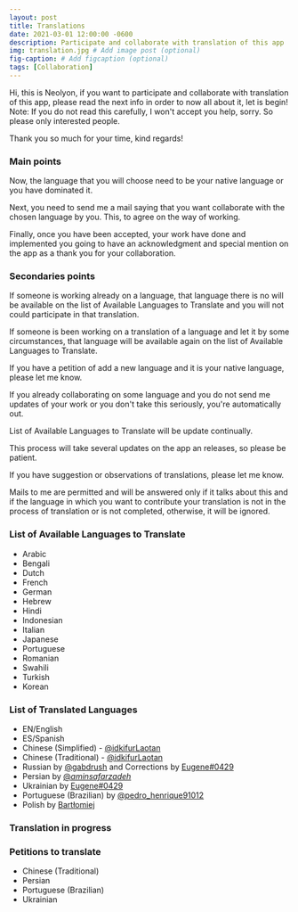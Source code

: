 ```yaml
---
layout: post
title: Translations
date: 2021-03-01 12:00:00 -0600
description: Participate and collaborate with translation of this app .  # Add post description (optional)
img: translation.jpg # Add image post (optional)
fig-caption: # Add figcaption (optional)
tags: [Collaboration]
---
```


Hi, this is Neolyon, if you want to participate and collaborate with translation of this app, please read the next info in order to now all about it, let is begin!
Note: If you do not read this carefully, I won't accept you help, sorry. So please only interested people.

Thank you so much for your time, kind regards!

### Main points ###

Now, the language that you will choose need to be your native language or you have dominated it.

Next, you need to send me a mail saying that you want collaborate with the chosen language by you. This, to agree on the way of working.

Finally, once you have been accepted, your work have done and implemented you going to have an acknowledgment and special mention on the app as a thank you for your collaboration.

### Secondaries points ###

If someone is working already on a language, that language there is no will be available on the list of Available Languages to Translate and you will not could participate in that translation.

If someone is been working on a translation of a language and let it by some circumstances, that language will be available again on the list of Available Languages to Translate.

If you have a petition of add a new language and it is your native language, please let me know.

If you already collaborating on some language and you do not send me updates of your work or you don't take this seriously, you're automatically out.

List of Available Languages to Translate will be update continually.

This process will take several updates on the app an releases, so please be patient.

If you have suggestion or observations of translations, please let me know.

Mails to me are permitted and will be answered only if it talks about this and if the language in which you want to contribute your translation is not in the process of translation or is not completed, otherwise, it will be ignored.

### List of Available Languages to Translate ###

- Arabic
- Bengali
- Dutch
- French
- German
- Hebrew
- Hindi
- Indonesian
- Italian
- Japanese
- Portuguese
- Romanian
- Swahili
- Turkish
- Korean 

### List of Translated Languages ###

- EN/English
- ES/Spanish
- Chinese (Simplified) - [@idkifurLaotan](https://twitter.com/idkifurLaotan)
- Chinese (Traditional) - [@idkifurLaotan](https://twitter.com/idkifurLaotan)
- Russian by [@gabdrush](https://www.instagram.com/gabdrush/) and Corrections by [Eugene#0429](https://discord.com/Eugene#0429)
- Persian by [@_aminsafarzadeh_](https://www.instagram.com/_aminsafarzadeh_/)
- Ukrainian by [Eugene#0429](https://discord.com/Eugene#0429)
- Portuguese (Brazilian) by [@pedro_henrique91012](https://www.instagram.com/pedro_henrique91012/)
- Polish by [Bartłomiej](https://discordapp.com/users/404883299417325589)

### Translation in progress ###

### Petitions to translate ###

- Chinese (Traditional)
- Persian
- Portuguese (Brazilian)
- Ukrainian
